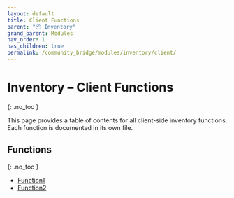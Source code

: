 ```yaml
---
layout: default
title: Client Functions
parent: "📦 Inventory"
grand_parent: Modules
nav_order: 1
has_children: true
permalink: /community_bridge/modules/inventory/client/
---
```


# Inventory – Client Functions
{: .no_toc }

This page provides a table of contents for all client-side inventory functions. Each function is documented in its own file.

## Functions
{: .no_toc }

- [Function1](client/Function1.md)
- [Function2](client/Function2.md)